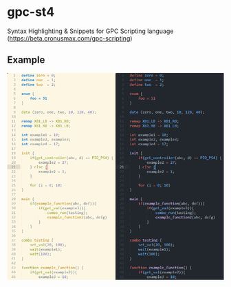 # gpc-st4
Syntax Highlighting &amp; Snippets for GPC Scripting language (https://beta.cronusmax.com/gpc-scripting)

## Example
![Syntax Highlighting example](./images/example.png)
